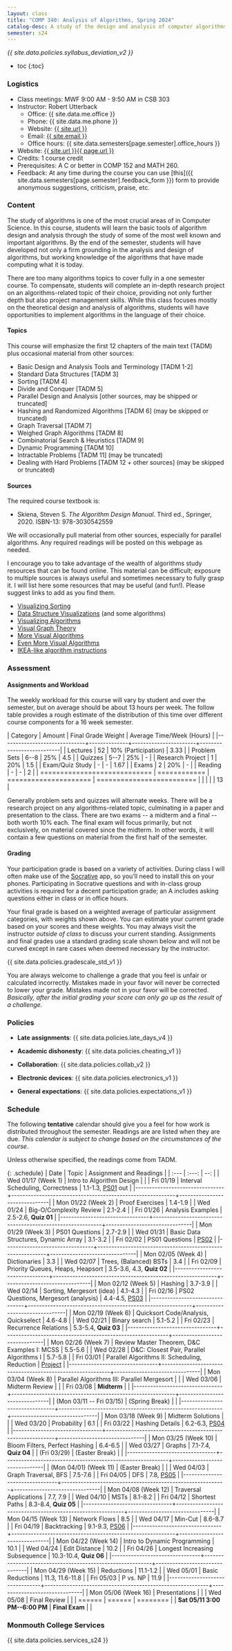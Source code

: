 ```yaml
---
layout: class
title: "COMP 340: Analysis of Algorithms, Spring 2024"
catalog-desc: A study of the design and analysis of computer algorithms. Topics include asymptotic analysis, efficient algorithm design, sorting and order statistics, hashing, binary search trees, graph algorithms, matrix multiplication, and NP completeness. This course begins a more in-depth study in the theory and science of computation.
semester: s24
---
```


*{{ site.data.policies.syllabus_deviation_v2 }}*

* toc
{:toc}

### Logistics

* Class meetings: MWF 9:00 AM - 9:50 AM in CSB 303
* Instructor: Robert Utterback
  * Office: {{ site.data.me.office }}
  * Phone: {{ site.data.me.phone }}
  * Website: <a href="{{ site.url }}">{{ site.url }}</a>
  * Email: <a href="mailto:{{ site.email }}">{{ site.email }}</a>
  * Office hours: {{ site.data.semesters[page.semester].office_hours }}
* Website: <a href="{{ site.url }}{{ page.url }}">{{ site.url }}{{ page.url }}</a>
* Credits: 1 course credit
* Prerequisites: A C or better in COMP 152 and MATH 260.
* Feedback: At any time during the course you can use
  [this]({{ site.data.semesters[page.semester].feedback_form }}) form to provide
  anonymous suggestions, criticism, praise, etc.

### Content

The study of algorithms is one of the most crucial areas of in
Computer Science. In this course, students will learn the basic tools
of algorithm design and analysis through the study of some of the most
well known and important algorithms. By the end of the semester,
students will have developed not only a firm grounding in the analysis
and design of algorithms, but working knowledge of the algorithms that
have made computing what it is today.

There are too many algorithms topics to cover fully in a one semester
course. To compensate, students will complete an in-depth research
project on an algorithms-related topic of their choice, providing not
only further depth but also project management skills. While this
class focuses mostly on the theoretical design and analysis of
algorithms, students will have opportunities to implement algorithms
in the language of their choice.

#### Topics

This course will emphasize the first 12 chapters of the main text (TADM)
plus occasional material from other sources:

* Basic Design and Analysis Tools and Terminology [TADM 1-2]
* Standard Data Structures [TADM 3]
* Sorting [TADM 4]
* Divide and Conquer [TADM 5]
* Parallel Design and Analysis [other sources, may be shipped or truncated]
* Hashing and Randomized Algorithms [TADM 6] (may be skipped or truncated)
* Graph Traversal [TADM 7]
* Weighed Graph Algorithms [TADM 8]
* Combinatorial Search & Heuristics [TADM 9] 
* Dynamic Programming [TADM 10]
* Intractable Problems [TADM 11] (may be truncated)
* Dealing with Hard Problems [TADM 12 + other sources] (may be skipped or truncated)

<!-- Time permitting, we’ll explore more advanced topics, such as -->
<!-- probabilistic or approximation algorithms. -->
  
#### Sources

The required course textbook is:

* Skiena, Steven S. *The Algorithm Design Manual*. Third
ed., Springer, 2020. ISBN-13: 978-3030542559

We will occasionally pull material from other sources, especially for
parallel algorithms. Any required readings will be posted on this
webpage as needed.

I encourage you to take advantage of the wealth of algorithms study
resources that can be found online. This material can be difficult;
exposure to multiple sources is always useful and sometimes necessary
to fully grasp it. I will list here some resources that may be useful
(and fun!). Please suggest links to add as you find them.

* [Visualizing Sorting](http://panthema.net/2013/sound-of-sorting/)
* [Data Structure Visualizations](http://www.cs.usfca.edu/~galles/visualization/Algorithms.html) (and some algorithms)
* [Visualizing Algorithms](https://bost.ocks.org/mike/algorithms/)
* [Visual Graph Theory](https://mrpandey.github.io/d3graphTheory/index.html)
* [More Visual Algorithms](https://visualgo.net/)
* [Even More Visual Algorithms](https://visualgo.net/en)
* [IKEA-like algorithm instructions](https://idea-instructions.com/)

### Assessment

#### Assignments and Workload

The weekly workload for this course will vary by student and over the
semester, but on average should be about 13 hours per week. The follow
table provides a rough estimate of the distribution of this time over
different course components for a 16 week semester.

| Category                     |       Amount | Final Grade Weight    | Average Time/Week (Hours) |
|------------------------------+--------------+-----------------------+---------------------------|
| Lectures                     |           52 | 10% (Participation)   |                      3.33 |
| Problem Sets                 |         6--8 | 25%                   |                       4.5 |
| Quizzes                      |         5--7 | 25%                   |                         - |
| Research Project             |            1 | 20%                   |                       1.5 |
| Exam/Quiz Study              |            - | -                     |                      1.67 |
| Exams                        |            2 | 20%                   |                         - |
| Reading                      |            - | -                     |                         2 |
| ============================ | ============ | ===================== | ========================= |
|                              |              |                       |                        13 |

Generally problem sets and quizzes will alternate weeks. There will be
a research project on any algorithms-related topic, culminating in a
paper and presentation to the class. There are two exams -- a midterm
and a final -- both worth 10% each. The final exam will focus
primarily, but not exclusively, on material covered since the
midterm. In other words, it will contain a few questions on material
from the first half of the semester.

#### Grading

Your participation grade is based on a variety of activities. During
class I will often make use of the [Socrative](https://socrative.com)
app, so you’ll need to install this on your phones. Participating in
Socrative questions and with in-class group activities is required for
a decent participation grade; an A includes asking questions either in
class or in office hours.

Your final grade is based on a weighted average of particular
assignment categories, with weights shown above. You can estimate your
current grade based on your scores and these weights. You may always
visit the instructor *outside of class* to discuss your current
standing. Assignments and final grades use a standard grading scale
shown below and will not be curved except in rare cases when deemed
necessary by the instructor.

{{ site.data.policies.gradescale_std_v1 }}

You are always welcome to challenge a grade that you feel is unfair or
calculated incorrectly. Mistakes made in your favor will never be
corrected to lower your grade. Mistakes made not in your favor will be
corrected. *Basically, after the initial grading your score can only
go up as the result of a challenge.*

### Policies

* **Late assignments**: {{ site.data.policies.late_days_v4 }}

* **Academic dishonesty**: {{ site.data.policies.cheating_v1 }}

* **Collaboration**: {{ site.data.policies.collab_v2 }}

* **Electronic devices**: {{ site.data.policies.electronics_v1 }}

* **General expectations**: {{ site.data.policies.expectations_v1 }}

### Schedule
The following **tentative** calendar should give you a feel for how
work is distributed throughout the semester. Readings are are listed
when they are due. *This calendar is subject to change based on the
circumstances of the course*.

Unless otherwise specified, the readings come from TADM.

{: .schedule}
| Date                           | Topic                                                     |       Assignment and Readings |
| :---                           | :---:                                                     |                           --: |
| Wed 01/17 (Week 1)             | Intro to Algorithm Design                                 |                               |
| Fri 01/19                      | Interval Scheduling, Correctness                          | 1.1-1.3, [PS01](ps01.pdf) out |
|--------------------------------+-----------------------------------------------------------+-------------------------------|
| Mon 01/22 (Week 2)             | Proof Exercises                                           |                       1.4-1.9 |
| Wed 01/24                      | Big-O/Complexity Review                                   |                       2.1-2.4 |
| Fri 01/26                      | Analysis Examples                                         |          2.5-2.6, **Quiz 01** |
|--------------------------------+-----------------------------------------------------------+-------------------------------|
| Mon 01/29 (Week 3)             | PS01 Questions                                            |                       2.7-2.9 |
| Wed 01/31                      | Basic Data Structures, Dynamic Array                      |                       3.1-3.2 |
| Fri 02/02                      | PS01 Questions                                            |              [PS02](ps02.pdf) |
|--------------------------------+-----------------------------------------------------------+-------------------------------|
| Mon 02/05 (Week 4)             | Dictionaries                                              |                           3.3 |
| Wed 02/07                      | Trees, (Balanced) BSTs                                    |                           3.4 |
| Fri 02/09                      | Priority Queues, Heaps, Heapsort                          |     3.5-3.6, 4.3, **Quiz 02** |
|--------------------------------+-----------------------------------------------------------+-------------------------------|
| Mon 02/12 (Week 5)             | Hashing                                                   |                       3.7-3.9 |
| Wed 02/14                      | Sorting, Mergesort (idea)                                 |                       4.1-4.3 |
| Fri 02/16                      | PS02 Questions, Mergesort (analysis)                      |     4.4-4.5, [PS03](ps03.pdf) |
|--------------------------------+-----------------------------------------------------------+-------------------------------|
| Mon 02/19 (Week 6)             | <a id="current"></a> Quicksort Code/Analysis, Quickselect |                       4.6-4.8 |
| Wed 02/21                      | Binary search                                             |                       5.1-5.2 |
| Fri 02/23                      | Recurrence Relations                                      |          5.3-5.4, **Quiz 03** |
|--------------------------------+-----------------------------------------------------------+-------------------------------|
| Mon 02/26 (Week 7)             | Review Master Theorem, D&C Examples I: MCSS               |                       5.5-5.6 |
| Wed 02/28                      | D&C: Closest Pair, Parallel Algorithms I                  |                       5.7-5.8 |
| Fri 03/01                      | Parallel Algorithms II: Scheduling, Reduction             |           [Project](proj.pdf) |
|--------------------------------+-----------------------------------------------------------+-------------------------------|
| Mon 03/04 (Week 8)             | Parallel Algorithms III: Parallel Mergesort               |                               |
| Wed 03/06                      | Midterm Review                                            |                               |
| Fri 03/08                      | **Midterm**                                               |                               |
|--------------------------------+-----------------------------------------------------------+-------------------------------|
| (Mon 03/11 -- Fri 03/15)       | (Spring Break)                                            |                               |
|--------------------------------+-----------------------------------------------------------+-------------------------------|
| Mon 03/18 (Week 9)             | Midterm Solutions                                         |                               |
| Wed 03/20                      | Probability                                               |                           6.1 |
| Fri 03/22                      | Hashing Details                                           |     6.2-6.3, [PS04](ps04.pdf) |
|--------------------------------+-----------------------------------------------------------+-------------------------------|
| Mon 03/25 (Week 10)            | Bloom Filters, Perfect Hashing                            |                       6.4-6.5 |
| Wed 03/27                      | Graphs                                                    |          7.1-7.4, **Quiz 04** |
| (Fri 03/29)                    | (Easter Break)                                            |                               |
|--------------------------------+-----------------------------------------------------------+-------------------------------|
| (Mon 04/01) (Week 11)          | (Easter Break)                                            |                               |
| Wed 04/03                      | Graph Traversal, BFS                                      |                       7.5-7.6 |
| Fri 04/05                      | DFS                                                       |         7.8, [PS05](ps05.pdf) |
|--------------------------------+-----------------------------------------------------------+-------------------------------|
| Mon 04/08 (Week 12)            | Traversal Applications                                    |                      7.7, 7.9 |
| Wed 04/10                      | MSTs                                                      |                       8.1-8.2 |
| Fri 04/12                      | Shortest Paths                                            |          8.3-8.4, **Quiz 05** |
|--------------------------------+-----------------------------------------------------------+-------------------------------|
| Mon 04/15 (Week 13)            | Network Flows                                             |                           8.5 |
| Wed 04/17                      | Min-Cut                                                   |                       8.6-8.7 |
| Fri 04/19                      | Backtracking                                              |     9.1-9.3, [PS06](ps06.pdf) |
|--------------------------------+-----------------------------------------------------------+-------------------------------|
| Mon 04/22 (Week 14)            | Intro to Dynamic Programming                              |                          10.1 |
| Wed 04/24                      | Edit Distance                                             |                          10.2 |
| Fri 04/26                      | Longest Increasing Subsequence                            |        10.3-10.4, **Quiz 06** |
|--------------------------------+-----------------------------------------------------------+-------------------------------|
| Mon 04/29 (Week 15)            | Reductions                                                |                      11.1-1.2 |
| Wed 05/01                      | Basic Reductions                                          |               11.3, 11.6-11.8 |
| Fri 05/03                      | P vs. NP                                                  |                          11.9 |
|--------------------------------+-----------------------------------------------------------+-------------------------------|
| Mon 05/06 (Week 16)            | Presentations                                             |                               |
| Wed 05/08                      | Final Review                                              |                               |
| ======                         | ======                                                    |                      ======== |
| **Sat 05/11 3:00 PM--6:00 PM** | **Final Exam**                                            |                               |

### Monmouth College Services

{{ site.data.policies.services_s24 }}

<!-- Local Variables: -->
<!-- eval: (orgtbl-mode) -->
<!-- End: -->
